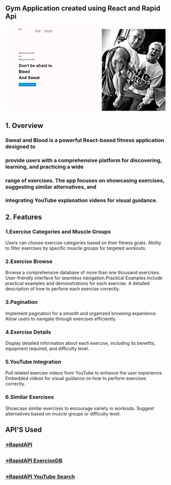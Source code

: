## Gym Application created using React and Rapid Api

![React Application](https://github.com/kristiqn21/SweatAndBlood/blob/main/ReadMe.PNG)

## 1. Overview
### Sweat and Blood is a powerful React-based fitness application designed to 
### provide users with a comprehensive platform for discovering, learning, and practicing a wide 
### range of exercises. The app focuses on showcasing exercises, suggesting similar alternatives, and 
### integrating YouTube explanation videos for visual guidance.


## 2. Features
### 1.Exercise Categories and Muscle Groups
Users can choose exercise categories based on their fitness goals.
Ability to filter exercises by specific muscle groups for targeted workouts.
### 2.Exercise Browse
Browse a comprehensive database of more than one thousand exercises.
User-friendly interface for seamless navigation.Practical Examples
Include practical examples and demonstrations for each exercise.
A detailed description of how to perform each exercise correctly.
### 3.Pagination
Implement pagination for a smooth and organized browsing experience.
Allow users to navigate through exercises efficiently.
### 4.Exercise Details
Display detailed information about each exercise, including its benefits, equipment required, and difficulty level.
### 5.YouTube Integration
Pull related exercise videos from YouTube to enhance the user experience.
Embedded videos for visual guidance on how to perform exercises correctly.
### 6.Similar Exercises
Showcase similar exercises to encourage variety in workouts.
Suggest alternatives based on muscle groups or difficulty level.




## API'S Used

### [⭐RapidAPI](https://rapidapi.com/hub?utm_source=youtube.com%2FJavaScriptMastery&utm_medium=referral&utm_campaign=DevRel%2F)
### [⭐RapidAPI ExerciseDB](https://rapidapi.com/justin-WFnsXH_t6/api/exercisedb?utm_source=youtube.com%2FJavaScriptMastery&utm_medium=referral&utm_campaign=DevRel)
### [⭐RapidAPI YouTube Search](https://rapidapi.com/h0p3rwe/api/youtube-search-and-download?utm_source=youtube.com%2FJavaScriptMastery&utm_medium=referral&utm_campaign=DevRel)